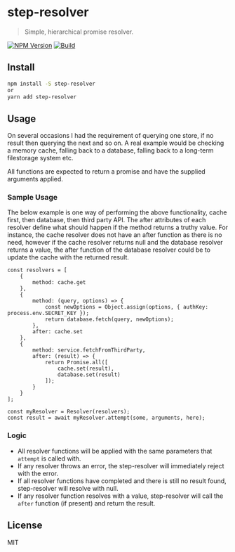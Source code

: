 # step-resolver

> Simple, hierarchical promise resolver.

[![NPM Version][npm-image]][npm-url]
[![Build][travis-image]][travis-url]

## Install

```bash
npm install -S step-resolver
or
yarn add step-resolver

```

## Usage

On several occasions I had the requirement of querying one store, if no result then querying the next and so on. A real example would be checking a memory cache, falling back to a database, falling back to a long-term filestorage system etc.

All functions are expected to return a promise and have the supplied arguments applied.

### Sample Usage

The below example is one way of performing the above functionality, cache first, then database, then third party API. The after attributes of each resolver define what should happen if the method returns a truthy value. For instance, the cache resolver does not have an after function as there is no need, however if the cache resolver returns null and the database resolver returns a value, the after function of the database resolver could be to update the cache with the returned result.

```
const resolvers = [
    {
        method: cache.get
    },
    {
        method: (query, options) => {
            const newOptions = Object.assign(options, { authKey: process.env.SECRET_KEY });
            return database.fetch(query, newOptions);
        },
        after: cache.set
    },
    {
        method: service.fetchFromThirdParty,
        after: (result) => {
            return Promise.all([
                cache.set(result),
                database.set(result)
            ]);
        }
    }
];

const myResolver = Resolver(resolvers);
const result = await myResolver.attempt(some, arguments, here);

```

### Logic

*  All resolver functions will be applied with the same parameters that `attempt` is called with.
*  If any resolver throws an error, the step-resolver will immediately reject with the error.
*  If all resolver functions have completed and there is still no result found, step-resolver will resolve with null.
*  If any resolver function resolves with a value, step-resolver will call the `after` function (if present) and return the result.

## License

MIT

[npm-image]: https://img.shields.io/npm/v/step-resolver.svg
[npm-url]: https://npmjs.org/package/step-resolver
[travis-image]: https://travis-ci.org/alexnaish/step-resolver.svg?branch=master
[travis-url]: https://travis-ci.org/alexnaish/step-resolver
